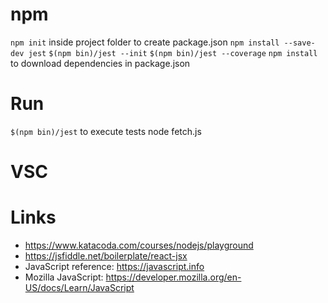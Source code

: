 # npm
`npm init` inside project folder to create package.json
`npm install --save-dev jest`
`$(npm bin)/jest --init`
`$(npm bin)/jest --coverage`
`npm install` to download dependencies in package.json

# Run
`$(npm bin)/jest` to execute tests
node fetch.js

# VSC

# Links
 - https://www.katacoda.com/courses/nodejs/playground
 - https://jsfiddle.net/boilerplate/react-jsx
 - JavaScript reference: https://javascript.info
 - Mozilla JavaScript: https://developer.mozilla.org/en-US/docs/Learn/JavaScript